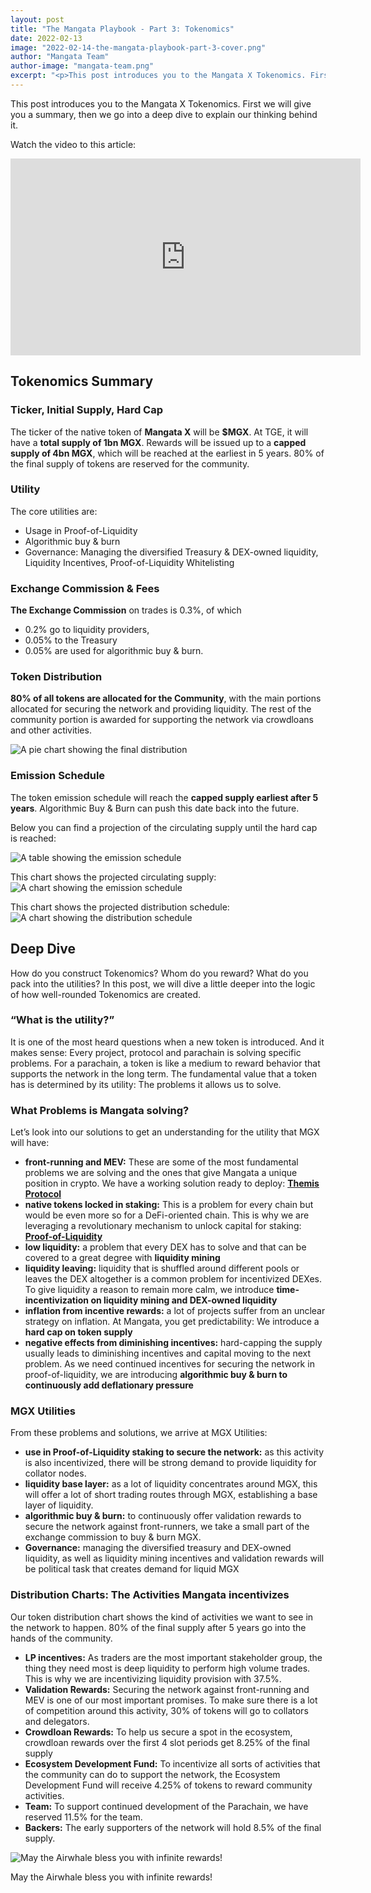```yaml
---
layout: post
title: "The Mangata Playbook - Part 3: Tokenomics"
date: 2022-02-13
image: "2022-02-14-the-mangata-playbook-part-3-cover.png"
author: "Mangata Team"
author-image: "mangata-team.png"
excerpt: "<p>This post introduces you to the Mangata X Tokenomics. First we will give you a summary, then we go into a deep dive to explain our thinking behind it.</p>"
---
```


This post introduces you to the Mangata X Tokenomics. First we will give you a summary, then we go into a deep dive to explain our thinking behind it.

Watch the video to this article:
<iframe width="560" height="315" src="https://www.youtube.com/embed/kHyF0lyllyg" title="YouTube video player" frameborder="0" allow="accelerometer; autoplay; clipboard-write; encrypted-media; gyroscope; picture-in-picture" allowfullscreen></iframe>

## Tokenomics Summary

### Ticker, Initial Supply, Hard Cap

The ticker of the native token of **Mangata X** will be **$MGX**. At TGE, it will have a **total supply of 1bn MGX**. Rewards will be issued up to a **capped supply of 4bn MGX**, which will be reached at the earliest in 5 years. 80% of the final supply of tokens are reserved for the community.

### Utility

The core utilities are:

- Usage in Proof-of-Liquidity
- Algorithmic buy & burn
- Governance: Managing the diversified Treasury & DEX-owned liquidity, Liquidity Incentives, Proof-of-Liquidity Whitelisting

### Exchange Commission & Fees

**The Exchange Commission** on trades is 0.3%, of which

- 0.2% go to liquidity providers,
- 0.05% to the Treasury
- 0.05% are used for algorithmic buy & burn.

### Token Distribution

**80% of all tokens are allocated for the Community**, with the main portions allocated for securing the network and providing liquidity. The rest of the community portion is awarded for supporting the network via crowdloans and other activities.

![A pie chart showing the final distribution](/assets/posts/2022-02-14-final-distribution.png)

### Emission Schedule

The token emission schedule will reach the **capped supply earliest after 5 years**. Algorithmic Buy & Burn can push this date back into the future. 

Below you can find a projection of the circulating supply until the hard cap is reached:

![A table showing the emission schedule](/assets/posts/2022-02-14-emission-schedule.png)

This chart shows the projected circulating supply:
![A chart showing the emission schedule](/assets/posts/2022-02-14-emission-schedule-chart.png)

This chart shows the projected distribution schedule:
![A chart showing the distribution schedule](/assets/posts/2022-02-14-distribution-schedule.png)

## Deep Dive

How do you construct Tokenomics? Whom do you reward? What do you pack into the utilities? In this post, we will dive a little deeper into the logic of how well-rounded Tokenomics are created.

### “What is the utility?”

It is one of the most heard questions when a new token is introduced. And it makes sense: Every project, protocol and parachain is solving specific problems. For a parachain, a token is like a medium to reward behavior that supports the network in the long term. The fundamental value that a token has is determined by its utility: The problems it allows us to solve.

### What Problems is Mangata solving?

Let’s look into our solutions to get an understanding for the utility that MGX will have:

- **front-running and MEV:** These are some of the most fundamental problems we are solving and the ones that give Mangata a unique position in crypto. We have a working solution ready to deploy: [**Themis Protocol**](https://blog.mangata.finance/blog/2021-10-10-themis-protocol/)
- **native tokens locked in staking:** This is a problem for every chain but would be even more so for a DeFi-oriented chain. This is why we are leveraging a revolutionary mechanism to unlock capital for staking: [**Proof-of-Liquidity**](https://blog.mangata.finance/blog/2021-11-08-proof-of-liquidity/)
- **low liquidity:** a problem that every DEX has to solve and that can be covered to a great degree with **liquidity mining**
- **liquidity leaving:** liquidity that is shuffled around different pools or leaves the DEX altogether is a common problem for incentivized DEXes. To give liquidity a reason to remain more calm, we introduce **time-incentivization on liquidity mining and DEX-owned liquidity**
- **inflation from incentive rewards:** a lot of projects suffer from an unclear strategy on inflation. At Mangata, you get predictability: We introduce a **hard cap on token supply**
- **negative effects from diminishing incentives:** hard-capping the supply usually leads to diminishing incentives and capital moving to the next problem. As we need continued incentives for securing the network in proof-of-liquidity, we are introducing **algorithmic buy & burn to continuously add deflationary pressure**

### MGX Utilities

From these problems and solutions, we arrive at MGX Utilities:

- **use in Proof-of-Liquidity staking to secure the network:** as this activity is also incentivized, there will be strong demand to provide liquidity for collator nodes.
- **liquidity base layer:** as a lot of liquidity concentrates around MGX, this will offer a lot of short trading routes through MGX, establishing a base layer of liquidity.
- **algorithmic buy & burn:** to continuously offer validation rewards to secure the network against front-runners, we take a small part of the exchange commission to buy & burn MGX.
- **Governance:** managing the diversified treasury and DEX-owned liquidity, as well as liquidity mining incentives and validation rewards will be political task that creates demand for liquid MGX

### Distribution Charts: The Activities Mangata incentivizes

Our token distribution chart shows the kind of activities we want to see in the network to happen. 80% of the final supply after 5 years go into the hands of the community.

- **LP incentives:** As traders are the most important stakeholder group, the thing they need most is deep liquidity to perform high volume trades. This is why we are incentivizing liquidity provision with 37.5%.
- **Validation Rewards:** Securing the network against front-running and MEV is one of our most important promises. To make sure there is a lot of competition around this activity, 30% of tokens will go to collators and delegators.
- **Crowdloan Rewards:** To help us secure a spot in the ecosystem, crowdloan rewards over the first 4 slot periods get 8.25% of the final supply
- **Ecosystem Development Fund:** To incentivize all sorts of activities that the community can do to support the network, the Ecosystem Development Fund will receive 4.25% of tokens to reward community activities.
- **Team:** To support continued development of the Parachain, we have reserved 11.5% for the team.
- **Backers:** The early supporters of the network will hold 8.5% of the final supply.


![May the Airwhale bless you with infinite rewards!](/assets/posts/airwhale.jpg)

May the Airwhale bless you with infinite rewards!